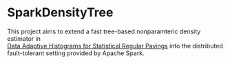# SparkDensityTree
This project aims to extend a fast tree-based nonparamteric density estimator in  
[Data Adaptive Histograms for Statistical Regular Pavings](http://lamastex.org/preprints/20161121optMAPMDE.pdf) 
into the distributed fault-tolerant setting provided by Apache Spark.

